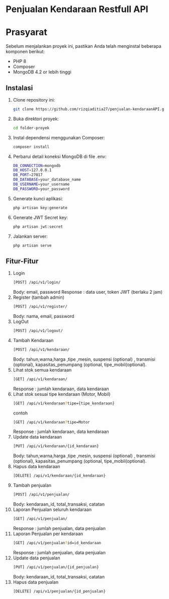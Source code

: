 # Penjualan Kendaraan Restfull API


# Prasyarat
Sebelum menjalankan proyek ini, pastikan Anda telah menginstal beberapa komponen berikut:

- PHP 8
- Composer
- MongoDB 4.2 or lebih tinggi

## Instalasi
1. Clone repository ini:
    ```sh
    git clone https://github.com/rizqiaditia27/penjualan-kendaraanAPI.git
    ```
2. Buka direktori proyek:
    ```sh
    cd folder-proyek
    ```
3. Instal dependensi menggunakan Composer:
    ```sh
    composer install
    ```
4. Perbarui detail koneksi MongoDB di file .env:
     ```sh
    DB_CONNECTION=mongodb
    DB_HOST=127.0.0.1
    DB_PORT=27017
    DB_DATABASE=your_database_name
    DB_USERNAME=your_username
    DB_PASSWORD=your_password
    ```
5. Generate kunci aplikasi:
    ```sh
    php artisan key:generate
    ```
6. Generate JWT Secret key:
     ```sh
    php artisan jwt:secret
    ```
7. Jalankan server:
     ```sh
    php artisan serve
    ```
## Fitur-Fitur

1. Login
     ```sh
    [POST] /api/v1/login/
    ```
    Body: email, password
    Response : data user, token JWT (berlaku 2 jam)
2. Register (tambah admin)
     ```sh
    [POST] /api/v1/register/
    ```
    Body: nama, email, password
3. LogOut 
     ```sh
    [POST] /api/v1/logout/
    ```
4. Tambah Kendaraan
     ```sh
    [POST] /api/v1/kendaraan/
    ```
    Body: tahun,warna,harga ,tipe ,mesin, suspensi (optional) , transmisi (optional), kapasitas_penumpang (optional, tipe_mobil(optional).
5. Lihat stok semua kendaraan
     ```sh
    [GET] /api/v1/kendaraan/
    ```
    Response : jumlah kendaraan, data kendaraan
6. Lihat stok sesuai tipe kendaraan (Motor, Mobil)
     ```sh
    [GET] /api/v1/kendaraan?tipe={tipe_kendaraan}
    ```
    contoh
     ```sh
    [GET] /api/v1/kendaraan?tipe=Motor
    ```
    Response : jumlah kendaraan, data kendaraan
7. Update data kendaraan
     ```sh
    [PUT] /api/v1/kendaraan/{id_kendaraan}
    ```
    Body: tahun,warna,harga ,tipe ,mesin, suspensi (optional) , transmisi (optional), kapasitas_penumpang (optional, tipe_mobil(optional).
8. Hapus data kendaraan
     ```sh
    [DELETE] /api/v1/kendaraan/{id_kendaraan}
    ```
9. Tambah penjualan
     ```sh
    [POST] /api/v1/penjualan/
    ```
    Body: kendaraan_id, total_transaksi, catatan
10. Laporan Penjualan seluruh kendaraan
     ```sh
    [GET] /api/v1/penjualan/
    ```
    Response : jumlah penjualan, data penjualan
11. Laporan Penjualan per kendaraan
     ```sh
    [GET] /api/v1/penjualan?id=id_kendaraan
    ```
    Response : jumlah penjualan, data penjualan
12. Update data penjualan
     ```sh
    [PUT] /api/v1/penjualan/{id_penjualan}
    ```
    Body: kendaraan_id, total_transaksi, catatan
13. Hapus data penjualan
     ```sh
    [DELETE] /api/v1/penjualan/{id_penjualan}
    ```